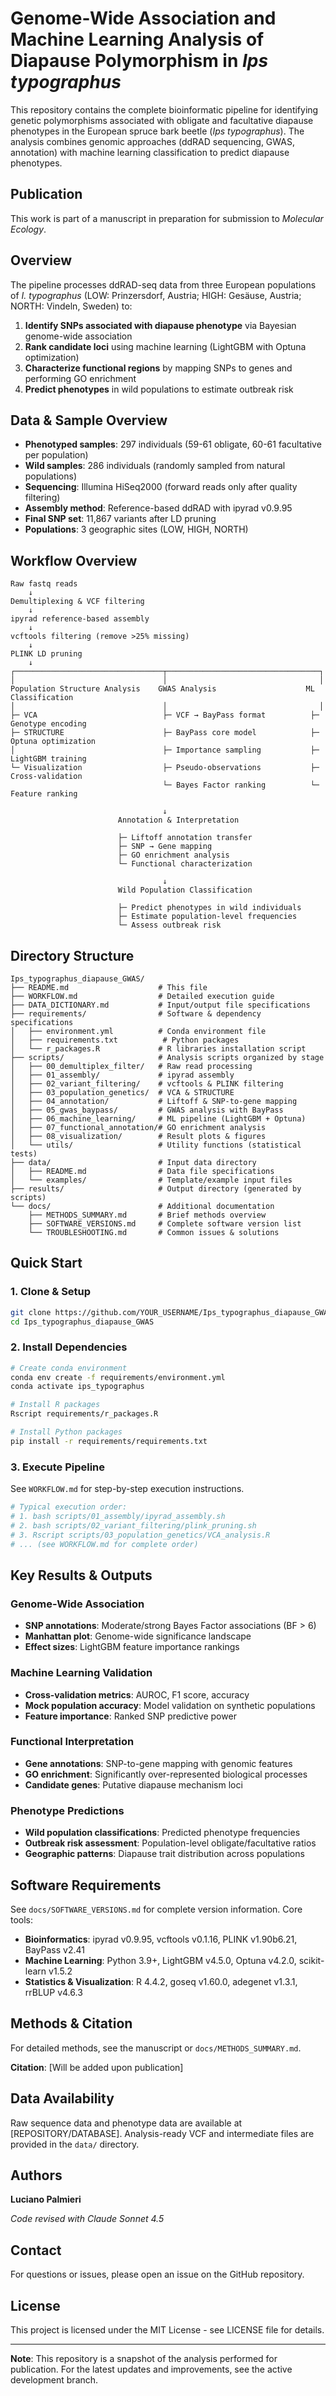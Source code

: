 # Genome-Wide Association and Machine Learning Analysis of Diapause Polymorphism in *Ips typographus*

This repository contains the complete bioinformatic pipeline for identifying genetic polymorphisms associated with obligate and facultative diapause phenotypes in the European spruce bark beetle (*Ips typographus*). The analysis combines genomic approaches (ddRAD sequencing, GWAS, annotation) with machine learning classification to predict diapause phenotypes.

## Publication

This work is part of a manuscript in preparation for submission to *Molecular Ecology*.

## Overview

The pipeline processes ddRAD-seq data from three European populations of *I. typographus* (LOW: Prinzersdorf, Austria; HIGH: Gesäuse, Austria; NORTH: Vindeln, Sweden) to:

1. **Identify SNPs associated with diapause phenotype** via Bayesian genome-wide association
2. **Rank candidate loci** using machine learning (LightGBM with Optuna optimization)
3. **Characterize functional regions** by mapping SNPs to genes and performing GO enrichment
4. **Predict phenotypes** in wild populations to estimate outbreak risk

## Data & Sample Overview

- **Phenotyped samples**: 297 individuals (59-61 obligate, 60-61 facultative per population)
- **Wild samples**: 286 individuals (randomly sampled from natural populations)
- **Sequencing**: Illumina HiSeq2000 (forward reads only after quality filtering)
- **Assembly method**: Reference-based ddRAD with ipyrad v0.9.95
- **Final SNP set**: 11,867 variants after LD pruning
- **Populations**: 3 geographic sites (LOW, HIGH, NORTH)

## Workflow Overview

```
Raw fastq reads
    ↓
Demultiplexing & VCF filtering
    ↓
ipyrad reference-based assembly
    ↓
vcftools filtering (remove >25% missing)
    ↓
PLINK LD pruning
    ↓
┌─────────────────────────────────┬──────────────────────────────────┐
│                                 │                                  │
Population Structure Analysis    GWAS Analysis                    ML Classification
│                                 │                                  │
├─ VCA                            ├─ VCF → BayPass format          ├─ Genotype encoding
├─ STRUCTURE                      ├─ BayPass core model            ├─ Optuna optimization
│                                 ├─ Importance sampling           ├─ LightGBM training
└─ Visualization                  ├─ Pseudo-observations           ├─ Cross-validation
                                  └─ Bayes Factor ranking          └─ Feature ranking
                                                                        
                                  ↓
                        Annotation & Interpretation
                        
                        ├─ Liftoff annotation transfer
                        ├─ SNP → Gene mapping
                        ├─ GO enrichment analysis
                        └─ Functional characterization
                        
                                  ↓
                        Wild Population Classification
                        
                        ├─ Predict phenotypes in wild individuals
                        ├─ Estimate population-level frequencies
                        └─ Assess outbreak risk
```

## Directory Structure

```
Ips_typographus_diapause_GWAS/
├── README.md                    # This file
├── WORKFLOW.md                  # Detailed execution guide
├── DATA_DICTIONARY.md           # Input/output file specifications
├── requirements/                # Software & dependency specifications
│   ├── environment.yml          # Conda environment file
│   ├── requirements.txt          # Python packages
│   └── r_packages.R             # R libraries installation script
├── scripts/                     # Analysis scripts organized by stage
│   ├── 00_demultiplex_filter/   # Raw read processing
│   ├── 01_assembly/             # ipyrad assembly
│   ├── 02_variant_filtering/    # vcftools & PLINK filtering
│   ├── 03_population_genetics/  # VCA & STRUCTURE
│   ├── 04_annotation/           # Liftoff & SNP-to-gene mapping
│   ├── 05_gwas_baypass/         # GWAS analysis with BayPass
│   ├── 06_machine_learning/     # ML pipeline (LightGBM + Optuna)
│   ├── 07_functional_annotation/# GO enrichment analysis
│   ├── 08_visualization/        # Result plots & figures
│   └── utils/                   # Utility functions (statistical tests)
├── data/                        # Input data directory
│   ├── README.md                # Data file specifications
│   └── examples/                # Template/example input files
├── results/                     # Output directory (generated by scripts)
└── docs/                        # Additional documentation
    ├── METHODS_SUMMARY.md       # Brief methods overview
    ├── SOFTWARE_VERSIONS.md     # Complete software version list
    └── TROUBLESHOOTING.md       # Common issues & solutions
```

## Quick Start

### 1. Clone & Setup

```bash
git clone https://github.com/YOUR_USERNAME/Ips_typographus_diapause_GWAS.git
cd Ips_typographus_diapause_GWAS
```

### 2. Install Dependencies

```bash
# Create conda environment
conda env create -f requirements/environment.yml
conda activate ips_typographus

# Install R packages
Rscript requirements/r_packages.R

# Install Python packages
pip install -r requirements/requirements.txt
```

### 3. Execute Pipeline

See `WORKFLOW.md` for step-by-step execution instructions.

```bash
# Typical execution order:
# 1. bash scripts/01_assembly/ipyrad_assembly.sh
# 2. bash scripts/02_variant_filtering/plink_pruning.sh
# 3. Rscript scripts/03_population_genetics/VCA_analysis.R
# ... (see WORKFLOW.md for complete order)
```

## Key Results & Outputs

### Genome-Wide Association
- **SNP annotations**: Moderate/strong Bayes Factor associations (BF > 6)
- **Manhattan plot**: Genome-wide significance landscape
- **Effect sizes**: LightGBM feature importance rankings

### Machine Learning Validation
- **Cross-validation metrics**: AUROC, F1 score, accuracy
- **Mock population accuracy**: Model validation on synthetic populations
- **Feature importance**: Ranked SNP predictive power

### Functional Interpretation
- **Gene annotations**: SNP-to-gene mapping with genomic features
- **GO enrichment**: Significantly over-represented biological processes
- **Candidate genes**: Putative diapause mechanism loci

### Phenotype Predictions
- **Wild population classifications**: Predicted phenotype frequencies
- **Outbreak risk assessment**: Population-level obligate/facultative ratios
- **Geographic patterns**: Diapause trait distribution across populations

## Software Requirements

See `docs/SOFTWARE_VERSIONS.md` for complete version information. Core tools:

- **Bioinformatics**: ipyrad v0.9.95, vcftools v0.1.16, PLINK v1.90b6.21, BayPass v2.41
- **Machine Learning**: Python 3.9+, LightGBM v4.5.0, Optuna v4.2.0, scikit-learn v1.5.2
- **Statistics & Visualization**: R 4.4.2, goseq v1.60.0, adegenet v1.3.1, rrBLUP v4.6.3

## Methods & Citation

For detailed methods, see the manuscript or `docs/METHODS_SUMMARY.md`.

**Citation**: [Will be added upon publication]

## Data Availability

Raw sequence data and phenotype data are available at [REPOSITORY/DATABASE]. Analysis-ready VCF and intermediate files are provided in the `data/` directory.

## Authors

**Luciano Palmieri**

*Code revised with Claude Sonnet 4.5*

## Contact

For questions or issues, please open an issue on the GitHub repository.

## License

This project is licensed under the MIT License - see LICENSE file for details.

---

**Note**: This repository is a snapshot of the analysis performed for publication. For the latest updates and improvements, see the active development branch.
